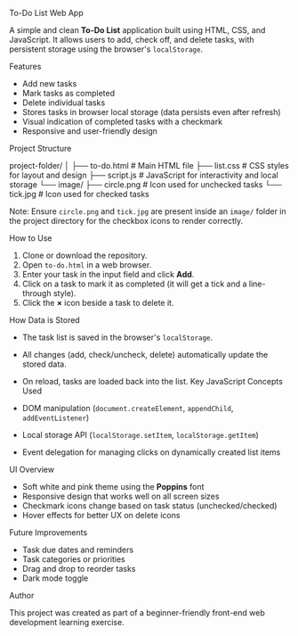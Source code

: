 To-Do List Web App

A simple and clean **To-Do List** application built using HTML, CSS, and JavaScript. It allows users to add, check off, and delete tasks, with persistent storage using the browser's `localStorage`.

Features

- Add new tasks
- Mark tasks as completed
- Delete individual tasks
- Stores tasks in browser local storage (data persists even after refresh)
- Visual indication of completed tasks with a checkmark
- Responsive and user-friendly design

Project Structure


project-folder/
│
├── to-do.html         # Main HTML file
├── list.css           # CSS styles for layout and design
├── script.js          # JavaScript for interactivity and local storage
└── image/
├── circle.png     # Icon used for unchecked tasks
└── tick.jpg       # Icon used for checked tasks

 Note: Ensure `circle.png` and `tick.jpg` are present inside an `image/` folder in the project directory for the checkbox icons to render correctly.

 How to Use

1. Clone or download the repository.
2. Open `to-do.html` in a web browser.
3. Enter your task in the input field and click **Add**.
4. Click on a task to mark it as completed (it will get a tick and a line-through style).
5. Click the **×** icon beside a task to delete it.

 How Data is Stored

- The task list is saved in the browser's `localStorage`.
- All changes (add, check/uncheck, delete) automatically update the stored data.
- On reload, tasks are loaded back into the list.
 Key JavaScript Concepts Used

- DOM manipulation (`document.createElement`, `appendChild`, `addEventListener`)
- Local storage API (`localStorage.setItem`, `localStorage.getItem`)
- Event delegation for managing clicks on dynamically created list items

 UI Overview

- Soft white and pink theme using the **Poppins** font
- Responsive design that works well on all screen sizes
- Checkmark icons change based on task status (unchecked/checked)
- Hover effects for better UX on delete icons

 Future Improvements

- Task due dates and reminders
- Task categories or priorities
- Drag and drop to reorder tasks
- Dark mode toggle

 Author

This project was created as part of a beginner-friendly front-end web development learning exercise.
